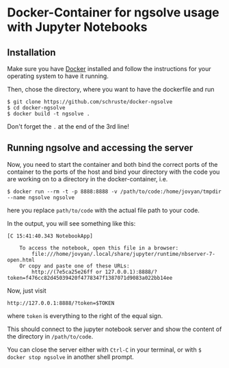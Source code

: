 # Docker-Container for ngsolve usage with Jupyter Notebooks



## Installation



Make sure you have [Docker](https://docs.docker.com/get-docker/) installed and follow the instructions for your operating system to have it running.



Then, chose the directory, where you want to have the dockerfile and run

```
$ git clone https://github.com/schruste/docker-ngsolve
$ cd docker-ngsolve
$ docker build -t ngsolve .
```

Don't forget the `.` at the end of the 3rd line!



## Running ngsolve and accessing the server



Now, you need to start the container and both bind the correct ports of the container to the ports of the host and bind your directory with the code you are working on to a directory in the docker-container, i.e.

```
$ docker run --rm -t -p 8888:8888 -v /path/to/code:/home/jovyan/tmpdir --name ngsolve ngsolve
```



here you replace `path/to/code` with the actual file path to your code.



In the output, you will see something like this:

```
[C 15:41:40.343 NotebookApp]

    To access the notebook, open this file in a browser:
        file:///home/jovyan/.local/share/jupyter/runtime/nbserver-7-open.html
    Or copy and paste one of these URLs:
        http://(7e5ca25e26ff or 127.0.0.1):8888/?token=f476cc82d45039420f4778347f1387071d9083a022bb14ee

```

Now, just visit 

```
http://127.0.0.1:8888/?token=$TOKEN
```

where `token` is everything to the right of the equal sign.



This should connect to the jupyter notebook server and show the content of the directory in `/path/to/code`.



You can close the server either with `Ctrl-C` in your terminal, or with `$ docker stop ngsolve` in another shell prompt.